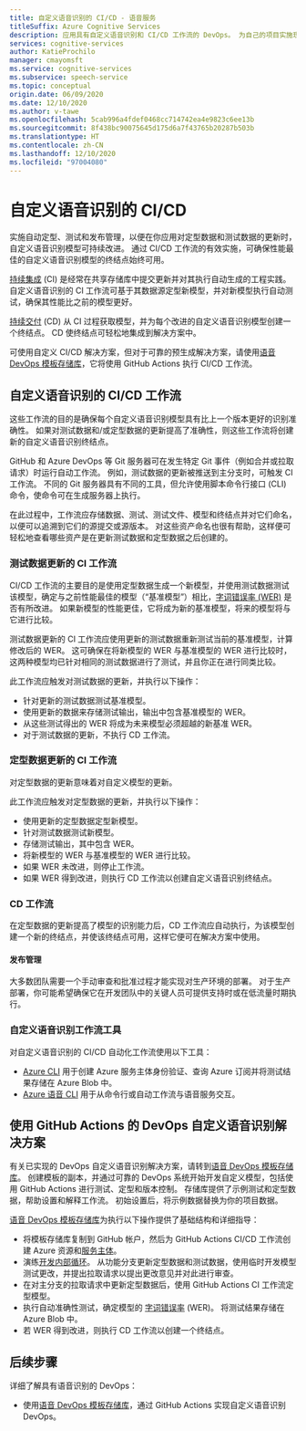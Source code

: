 ```yaml
---
title: 自定义语音识别的 CI/CD - 语音服务
titleSuffix: Azure Cognitive Services
description: 应用具有自定义语音识别和 CI/CD 工作流的 DevOps。 为自己的项目实施现有的 DevOps 解决方案。
services: cognitive-services
author: KatieProchilo
manager: cmayomsft
ms.service: cognitive-services
ms.subservice: speech-service
ms.topic: conceptual
origin.date: 06/09/2020
ms.date: 12/10/2020
ms.author: v-tawe
ms.openlocfilehash: 5cab996a4fdef0468cc714742ea4e9823c6ee13b
ms.sourcegitcommit: 8f438bc90075645d175d6a7f43765b20287b503b
ms.translationtype: HT
ms.contentlocale: zh-CN
ms.lasthandoff: 12/10/2020
ms.locfileid: "97004080"
---
```

# <a name="cicd-for-custom-speech"></a>自定义语音识别的 CI/CD

实施自动定型、测试和发布管理，以便在你应用对定型数据和测试数据的更新时，自定义语音识别模型可持续改进。 通过 CI/CD 工作流的有效实施，可确保性能最佳的自定义语音识别模型的终结点始终可用。

[持续集成](https://docs.microsoft.com/azure/devops/learn/what-is-continuous-integration) (CI) 是经常在共享存储库中提交更新并对其执行自动生成的工程实践。 自定义语音识别的 CI 工作流可基于其数据源定型新模型，并对新模型执行自动测试，确保其性能比之前的模型更好。

[持续交付](https://docs.microsoft.com/azure/devops/learn/what-is-continuous-delivery) (CD) 从 CI 过程获取模型，并为每个改进的自定义语音识别模型创建一个终结点。 CD 使终结点可轻松地集成到解决方案中。

可使用自定义 CI/CD 解决方案，但对于可靠的预生成解决方案，请使用[语音 DevOps 模板存储库](https://github.com/Azure-Samples/Speech-Service-DevOps-Template)，它将使用 GitHub Actions 执行 CI/CD 工作流。

## <a name="cicd-workflows-for-custom-speech"></a>自定义语音识别的 CI/CD 工作流

这些工作流的目的是确保每个自定义语音识别模型具有比上一个版本更好的识别准确性。 如果对测试数据和/或定型数据的更新提高了准确性，则这些工作流将创建新的自定义语音识别终结点。

GitHub 和 Azure DevOps 等 Git 服务器可在发生特定 Git 事件（例如合并或拉取请求）时运行自动工作流。 例如，测试数据的更新被推送到主分支时，可触发 CI 工作流。 不同的 Git 服务器具有不同的工具，但允许使用脚本命令行接口 (CLI) 命令，使命令可在生成服务器上执行。

在此过程中，工作流应存储数据、测试、测试文件、模型和终结点并对它们命名，以便可以追溯到它们的源提交或源版本。 对这些资产命名也很有帮助，这样便可轻松地查看哪些资产是在更新测试数据和定型数据之后创建的。

### <a name="ci-workflow-for-testing-data-updates"></a>测试数据更新的 CI 工作流

CI/CD 工作流的主要目的是使用定型数据生成一个新模型，并使用测试数据测试该模型，确定与之前性能最佳的模型（“基准模型”）相比，[字词错误率 (WER)](how-to-custom-speech-evaluate-data.md#evaluate-custom-speech-accuracy) 是否有所改进。 如果新模型的性能更佳，它将成为新的基准模型，将来的模型将与它进行比较。

测试数据更新的 CI 工作流应使用更新的测试数据重新测试当前的基准模型，计算修改后的 WER。 这可确保在将新模型的 WER 与基准模型的 WER 进行比较时，这两种模型均已针对相同的测试数据进行了测试，并且你正在进行同类比较。

此工作流应触发对测试数据的更新，并执行以下操作：

- 针对更新的测试数据测试基准模型。
- 使用更新的数据来存储测试输出，输出中包含基准模型的 WER。
- 从这些测试得出的 WER 将成为未来模型必须超越的新基准 WER。
- 对于测试数据的更新，不执行 CD 工作流。

### <a name="ci-workflow-for-training-data-updates"></a>定型数据更新的 CI 工作流

对定型数据的更新意味着对自定义模型的更新。

此工作流应触发对定型数据的更新，并执行以下操作：

- 使用更新的定型数据定型新模型。
- 针对测试数据测试新模型。
- 存储测试输出，其中包含 WER。
- 将新模型的 WER 与基准模型的 WER 进行比较。
- 如果 WER 未改进，则停止工作流。
- 如果 WER 得到改进，则执行 CD 工作流以创建自定义语音识别终结点。

### <a name="cd-workflow"></a>CD 工作流

在定型数据的更新提高了模型的识别能力后，CD 工作流应自动执行，为该模型创建一个新的终结点，并使该终结点可用，这样它便可在解决方案中使用。

#### <a name="release-management"></a>发布管理

大多数团队需要一个手动审查和批准过程才能实现对生产环境的部署。 对于生产部署，你可能希望确保它在开发团队中的关键人员可提供支持时或在低流量时期执行。

### <a name="tools-for-custom-speech-workflows"></a>自定义语音识别工作流工具

对自定义语音识别的 CI/CD 自动化工作流使用以下工具：

- [Azure CLI](https://docs.azure.cn/cli/) 用于创建 Azure 服务主体身份验证、查询 Azure 订阅并将测试结果存储在 Azure Blob 中。
- [Azure 语音 CLI](spx-overview.md) 用于从命令行或自动工作流与语音服务交互。

## <a name="devops-solution-for-custom-speech-using-github-actions"></a>使用 GitHub Actions 的 DevOps 自定义语音识别解决方案

有关已实现的 DevOps 自定义语音识别解决方案，请转到[语音 DevOps 模板存储库](https://github.com/Azure-Samples/Speech-Service-DevOps-Template)。 创建模板的副本，并通过可靠的 DevOps 系统开始开发自定义模型，包括使用 GitHub Actions 进行测试、定型和版本控制。 存储库提供了示例测试和定型数据，帮助设置和解释工作流。 初始设置后，将示例数据替换为你的项目数据。

[语音 DevOps 模板存储库](https://github.com/Azure-Samples/Speech-Service-DevOps-Template)为执行以下操作提供了基础结构和详细指导：

- 将模板存储库复制到 GitHub 帐户，然后为 GitHub Actions CI/CD 工作流创建 Azure 资源和[服务主体](../../active-directory/develop/app-objects-and-service-principals.md#service-principal-object)。
- 演练[开发内部循环](https://mitchdenny.com/the-inner-loop/)。 从功能分支更新定型数据和测试数据，使用临时开发模型测试更改，并提出拉取请求以提出更改意见并对此进行审查。
- 在对主分支的拉取请求中更新定型数据后，使用 GitHub Actions CI 工作流定型模型。
- 执行自动准确性测试，确定模型的 [字词错误率](how-to-custom-speech-evaluate-data.md#evaluate-custom-speech-accuracy) (WER)。 将测试结果存储在 Azure Blob 中。
- 若 WER 得到改进，则执行 CD 工作流以创建一个终结点。

## <a name="next-steps"></a>后续步骤

详细了解具有语音识别的 DevOps：

- 使用[语音 DevOps 模板存储库](https://github.com/Azure-Samples/Speech-Service-DevOps-Template)，通过 GitHub Actions 实现自定义语音识别 DevOps。
